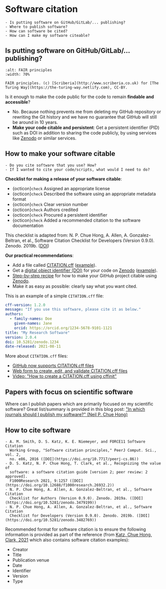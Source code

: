 # Software citation

```{questions}
- Is putting software on GitHub/GitLab/... publishing?
- Where to publish software?
- How can software be cited?
- How can I make my software citeable?
```


## Is putting software on GitHub/GitLab/... publishing?

```{figure} img/turing-way/8-fair-principles.jpg
:alt: FAIR principles
:width: 70%

FAIR principles. (c) [Scriberia](http://www.scriberia.co.uk) for [The Turing Way](https://the-turing-way.netlify.com), CC-BY.
```

Is it enough to make the code public for the code to remain **findable and accessible**?
- No. Because nothing prevents me from deleting my GitHub repository or
  rewriting the Git history and we have no guarantee that GitHub will still be around in 10 years.
- **Make your code citable and persistent**:
  Get a persistent identifier (PID) such as DOI in addition to sharing the
  code publicly, by using services like [Zenodo](https://zenodo.org) or
  similar services.


## How to make your software citable

```{discussion} Discussion (Citation-1): Explain how you currently cite software
- Do you cite software that you use? How?
- If I wanted to cite your code/scripts, what would I need to do?
```

**Checklist for making a release of your software citable**:

- {octicon}`check` Assigned an appropriate license
- {octicon}`check` Described the software using an appropriate metadata format
- {octicon}`check` Clear version number
- {octicon}`check` Authors credited
- {octicon}`check` Procured a persistent identifier
- {octicon}`check` Added a recommended citation to the software documentation

This checklist is adapted from: N. P. Chue Hong, A. Allen, A. Gonzalez-Beltran,
et al., Software Citation Checklist for Developers (Version 0.9.0). Zenodo.
2019b. ([DOI](https://doi.org/10.5281/zenodo.3482769))

**Our practical recommendations**:
- Add a file called [CITATION.cff](https://citation-file-format.github.io/) ([example](https://github.com/bast/runtest/blob/main/CITATION.cff)).
- Get a [digital object identifier
  (DOI)](https://en.wikipedia.org/wiki/Digital_object_identifier) for your code
  on [Zenodo](https://zenodo.org/) ([example](https://zenodo.org/record/8003695)).
- [Step-by-step recipe](https://coderefinery.github.io/github-without-command-line/doi/)
  for how to make your GitHub project citable using [Zenodo](https://zenodo.org/).
- Make it as easy as possible: clearly say what you want cited.

This is an example of a simple `CITATION.cff` file:
```yaml
cff-version: 1.2.0
message: "If you use this software, please cite it as below."
authors:
  - family-names: Doe
    given-names: Jane
    orcid: https://orcid.org/1234-5678-9101-1121
title: "My Research Software"
version: 2.0.4
doi: 10.5281/zenodo.1234
date-released: 2021-08-11
```

More about `CITATION.cff` files:
- [GitHub now supports CITATION.cff files](https://docs.github.com/en/repositories/managing-your-repositorys-settings-and-features/customizing-your-repository/about-citation-files)
- [Web form to create, edit, and validate CITATION.cff files](https://citation-file-format.github.io/cff-initializer-javascript/)
- [Video: "How to create a CITATION.cff using cffinit"](https://www.youtube.com/watch?v=zcgLIT5Qd4M)


## Papers with focus on scientific software

Where can I publish papers which are primarily focused on my scientific
software?  Great list/summary is provided in this blog post: ["In which
journals should I publish my software?" (Neil P. Chue
Hong)](https://www.software.ac.uk/resources/guides/which-journals-should-i-publish-my-software)


## How to cite software

```{admonition} Great resources
- A. M. Smith, D. S. Katz, K. E. Niemeyer, and FORCE11 Software Citation
  Working Group, "Software citation principles," PeerJ Comput. Sci., vol. 2,
  no. e86, 2016 ([DOI](https://doi.org/10.7717/peerj-cs.86))
- D. S. Katz, N. P. Chue Hong, T. Clark, et al., Recognizing the value of
  software: a software citation guide [version 2; peer review: 2 approved].
  F1000Research 2021, 9:1257 ([DOI](https://doi.org/10.12688/f1000research.26932.2))
- N. P. Chue Hong, A. Allen, A. Gonzalez-Beltran, et al., Software Citation
  Checklist for Authors (Version 0.9.0). Zenodo. 2019a. ([DOI](https://doi.org/10.5281/zenodo.3479199))
- N. P. Chue Hong, A. Allen, A. Gonzalez-Beltran, et al., Software Citation
  Checklist for Developers (Version 0.9.0). Zenodo. 2019b. ([DOI](https://doi.org/10.5281/zenodo.3482769))
```

Recommended format for software citation is to ensure the following information
is provided as part of the reference (from [Katz, Chue Hong, Clark,
2021](https://doi.org/10.12688/f1000research.26932.2) which also contains
software citation examples):
- Creator
- Title
- Publication venue
- Date
- Identifier
- Version
- Type
